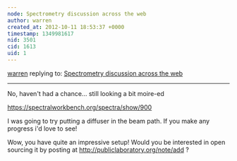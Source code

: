```yaml
---
node: Spectrometry discussion across the web
author: warren
created_at: 2012-10-11 18:53:37 +0000
timestamp: 1349981617
nid: 3501
cid: 1613
uid: 1
---
```




[warren](../profile/warren) replying to: [Spectrometry discussion across the web](../notes/warren/8-27-2012/spectrometry-discussion-across-web)

----
No, haven't had a chance... still looking a bit moire-ed

https://spectralworkbench.org/spectra/show/900

I was going to try putting a diffuser in the beam path. If you make any progress i'd love to see!

Wow, you have quite an impressive setup! Would you be interested in open sourcing it by posting at http://publiclaboratory.org/note/add ?